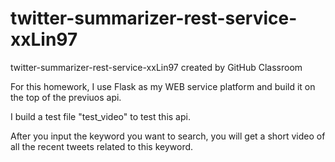 # twitter-summarizer-rest-service-xxLin97
twitter-summarizer-rest-service-xxLin97 created by GitHub Classroom

For this homework, I use Flask as my WEB service platform and build it on the top of the previuos api.

I build a test file "test_video" to test this api.

After you input the keyword you want to search, you will get a short video of all the recent tweets related to this keyword.
